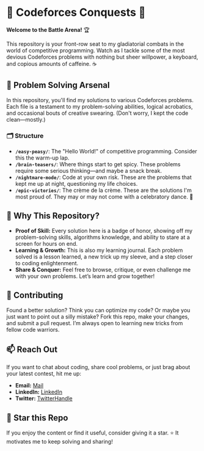 # 🚀 Codeforces Conquests 🚀

**Welcome to the Battle Arena!** 🏆

This repository is your front-row seat to my gladiatorial combats in the world of competitive programming. Watch as I tackle some of the most devious Codeforces problems with nothing but sheer willpower, a keyboard, and copious amounts of caffeine. ☕️

## 🧠 Problem Solving Arsenal

In this repository, you'll find my solutions to various Codeforces problems. Each file is a testament to my problem-solving abilities, logical acrobatics, and occasional bouts of creative swearing. (Don't worry, I kept the code clean—mostly.)

### 🗂️ Structure

- **`/easy-peasy/`**: The "Hello World!" of competitive programming. Consider this the warm-up lap.
- **`/brain-teasers/`**: Where things start to get spicy. These problems require some serious thinking—and maybe a snack break.
- **`/nightmare-mode/`**: Code at your own risk. These are the problems that kept me up at night, questioning my life choices.
- **`/epic-victories/`**: The crème de la crème. These are the solutions I'm most proud of. They may or may not come with a celebratory dance. 💃

## 🎯 Why This Repository?

- **Proof of Skill:** Every solution here is a badge of honor, showing off my problem-solving skills, algorithms knowledge, and ability to stare at a screen for hours on end.
- **Learning & Growth:** This is also my learning journal. Each problem solved is a lesson learned, a new trick up my sleeve, and a step closer to coding enlightenment.
- **Share & Conquer:** Feel free to browse, critique, or even challenge me with your own problems. Let’s learn and grow together!


## 🤝 Contributing

Found a better solution? Think you can optimize my code? Or maybe you just want to point out a silly mistake? Fork this repo, make your changes, and submit a pull request. I’m always open to learning new tricks from fellow code warriors.

## 📫 Reach Out

If you want to chat about coding, share cool problems, or just brag about your latest contest, hit me up:

- **Email:** [Mail](mailto:sbjunaid14@.com)
- **LinkedIn:** [LinkedIn](https://linkedin.com/in/YourProfile](https://www.linkedin.com/in/sayed-bakhtiar-junaid-10a18320a/))
- **Twitter:** [TwitterHandle](https://twitter.com/YourTwitterHandle](https://twitter.com/sayed___junaid))

## 🌟 Star this Repo

If you enjoy the content or find it useful, consider giving it a star. ⭐️ It motivates me to keep solving and sharing!
